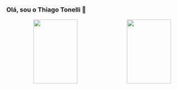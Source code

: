 ###   Olá, sou o Thiago Tonelli 🌼

<div align="center">
    <img height="170em" width="48%" src="https://github-readme-stats.vercel.app/api?username=thiagkk&show_icons=true&theme=vue-dark"/>  
    <img height="170em" width="48%" src="https://github-readme-stats.vercel.app/api/top-langs/?username=thiagkk&layout=compact&size_weight=0.5&count_weight=0&theme=vue-dark"/>
  </div>
